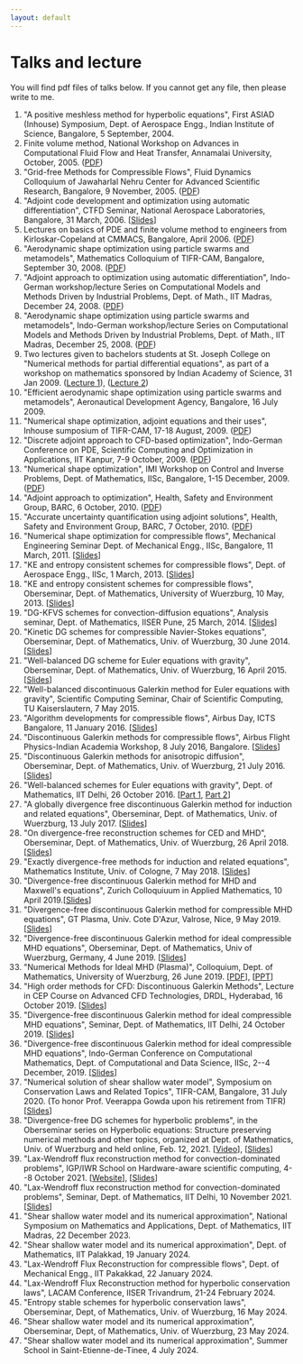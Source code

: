 ```yaml
---
layout: default
---
```


# Talks and lecture

You will find pdf files of talks below. If you cannot get any file, then please write to me.

<ol>

<li>
"A positive meshless method for hyperbolic equations", First ASIAD       (Inhouse) Symposium, Dept. of Aerospace Engg., Indian Institute of Science,     Bangalore, 5 September, 2004.
</li>

<li>
Finite volume method, National Workshop on Advances in Computational Fluid Flow and Heat Transfer, Annamalai University, October, 2005. (<a href="http://math.tifrbng.res.in/~praveen/slides/annamalai.pdf">PDF</a>)
</li>

<li>
"Grid-free Methods for Compressible Flows", Fluid Dynamics  Colloquium of Jawaharlal Nehru Center for Advanced Scientific Research, Bangalore, 9 November, 2005. (<a href="http://math.tifrbng.res.in/~praveen/slides/jnc2005.pdf">PDF</a>)
</li>

<li>
"Adjoint code development and optimization using automatic differentiation", CTFD Seminar, National Aerospace Laboratories, Bangalore, 31 March, 2006. [<a href="http://math.tifrbng.res.in/~praveen/slides/adjoint_nal2006.pdf">Slides</a>]
</li>

<li>
Lectures on basics of PDE and finite volume method to engineers from Kirloskar-Copeland at CMMACS, Bangalore, April 2006. (<a href="http://math.tifrbng.res.in/~praveen/slides/cmmacs06.pdf">PDF</a>)
</li>

<li>
"Aerodynamic shape optimization using particle swarms and metamodels",   Mathematics Colloquium of TIFR-CAM, Bangalore, September 30, 2008. (<a href="http://math.tifrbng.res.in/~praveen/slides/tifrcam-30sep2008.pdf">PDF</a>)
</li>

<li>
"Adjoint approach to optimization using automatic differentiation", Indo-German workshop/lecture Series on Computational Models and Methods Driven by Industrial Problems, Dept. of Math., IIT Madras, December 24, 2008. (<a href="http://math.tifrbng.res.in/~praveen/slides/adjoint-iitm-nov2008.pdf">PDF</a>)
</li>

<li>
"Aerodynamic shape optimization using particle swarms and metamodels",  Indo-German workshop/lecture Series on Computational Models and Methods Driven by Industrial Problems, Dept. of Math., IIT Madras, December 25, 2008. (<a href="http://math.tifrbng.res.in/~praveen/slides/pso-iitm-nov2008.pdf">PDF</a>)
</li>

<li>
Two lectures given to bachelors students at St. Joseph College on "Numerical methods for partial differential equations", as part of a workshop  on mathematics sponsored by Indian Academy of Science, 31 Jan 2009. (<a href="http://math.tifrbng.res.in/~praveen/slides/pde1.pdf">Lecture 1</a>), (<a href="http://math.tifrbng.res.in/~praveen/slides/pde2.pdf">Lecture 2</a>)
</li>

<li>
"Efficient aerodynamic shape optimization using particle swarms and metamodels", Aeronautical Development Agency, Bangalore, 16 July 2009.
</li>

<li>
"Numerical shape optimization, adjoint equations and their uses", Inhouse sumposium of TIFR-CAM, 17-18 August, 2009. (<a href="http://math.tifrbng.res.in/~praveen/slides/tifrcam-18aug2009.pdf">PDF</a>)
</li>

<li>
"Discrete adjoint approach to CFD-based optimization", Indo-German       Conference on PDE, Scientific Computing and Optimization in Applications, IIT Kanpur, 7-9 October, 2009. (<a href="http://math.tifrbng.res.in/~praveen/slides/iitkan-oct2009.pdf">PDF</a>)
</li>

<li>
"Numerical shape optimization", IMI Workshop on Control and Inverse      Problems, Dept. of Mathematics, IISc, Bangalore, 1-15 December, 2009. (<a href="http://math.tifrbng.res.in/~praveen/slides/imi-dec2009.pdf">PDF</a>)
</li>

<li>
"Adjoint approach to optimization", Health, Safety and Environment Group, BARC, 6 October, 2010. (<a href="http://math.tifrbng.res.in/~praveen/slides/barc-adjopt-6oct2010.pdf">PDF</a>)
</li>

<li>
"Accurate uncertainty quantification using adjoint solutions", Health, Safety and Environment Group, BARC, 7 October, 2010. (<a href="http://math.tifrbng.res.in/~praveen/slides/barc-adjuq-7oct2010.pdf">PDF</a>)
</li>

<li>
"Numerical shape optimization for compressible flows", Mechanical Engineering Seminar Dept. of Mechanical Engg., IISc, Bangalore, 11 March, 2011. [<a href="http://math.tifrbng.res.in/~praveen/slides/iisc_mech.pdf">Slides</a>]
</li>

<li>
"KE and entropy consistent schemes for compressible flows", Dept. of Aerospace Engg., IISc, 1 March, 2013. [<a href="http://math.tifrbng.res.in/~praveen/slides/aero_iisc_mar2013.pdf">Slides</a>]
</li>

<li>
"KE and entropy consistent schemes for compressible flows", Oberseminar, Dept. of Mathematics, University of Wuerzburg, 10 May, 2013. [<a href="http://math.tifrbng.res.in/~praveen/slides/wurzburg_10May2013.pdf">Slides</a>]
</li>

<li>
"DG-KFVS schemes for convection-diffusion equations", Analysis seminar,  Dept. of Mathematics, IISER Pune, 25 March, 2014. [<a href="http://math.tifrbng.res.in/~praveen/slides/slides_iiser.pdf">Slides</a>]
</li>

<li>
"Kinetic DG schemes for compressible Navier-Stokes equations", Oberseminar, Dept. of Mathematics, Univ. of Wuerzburg, 30 June 2014. [<a href="http://math.tifrbng.res.in/~praveen/slides/slides_wurzburg.pdf">Slides</a>]
</li>

<li>
"Well-balanced DG scheme for Euler equations with gravity", Oberseminar, Dept. of Mathematics, Univ. of Wuerzburg, 16 April 2015. [<a href="http://math.tifrbng.res.in/~praveen/slides/dgwb_wurzburg.pdf">Slides</a>]
</li>

<li>
"Well-balanced discontinuous Galerkin method for Euler equations with    gravity", Scientific Computing Seminar, Chair of Scientific Computing, TU       Kaiserslautern, 7 May 2015.
</li>

<li>
"Algorithm developments for compressible flows", Airbus Day, ICTS Bangalore, 11 January 2016. [<a href="http://math.tifrbng.res.in/~praveen/slides/airbus_day2016.pdf">Slides</a>]
</li>

<li>
"Discontinuous Galerkin methods for compressible flows", Airbus Flight Physics-Indian Academia Workshop, 8 July 2016, Bangalore. [<a href="http://math.tifrbng.res.in/~praveen/slides/airbus_08July2016.pdf">Slides</a>]
</li>

<li>
"Discontinuous Galerkin methods for anisotropic diffusion", Oberseminar, Dept. of Mathematics, Univ. of Wuerzburg, 21 July 2016. [<a href="http://math.tifrbng.res.in/~praveen/slides/anisodiff_wuerzburg2016.pdf">Slides</a>]
</li>

<li>
"Well-balanced schemes for Euler equations with gravity", Dept. of Mathematics, IIT Delhi, 26 October 2016. [<a href="http://math.tifrbng.res.in/~praveen/slides/IITD_26oct2016a.pdf">Part 1</a>, <a href="http://math.tifrbng.res.in/~praveen/slides/IITD_26oct2016b.pdf">Part 2</a>]
</li>

<li>
"A globally divergence free discontinuous Galerkin method for induction and related equations", Oberseminar, Dept. of Mathematics, Univ. of Wuerzburg, 13 July 2017. [<a href="http://math.tifrbng.res.in/~praveen/slides/induction_RTDG_wurzburg2017.pdf">Slides</a>]
</li>

<li>
"On divergence-free reconstruction schemes for CED and MHD",             Oberseminar, Dept. of Mathematics, Univ. of Wuerzburg, 26 April 2018. [<a href="http://math.tifrbng.res.in/~praveen/slides/wuerzburg_26April2018.pdf">Slides</a>]
</li>

<li>
"Exactly divergence-free methods for induction and related equations", Mathematics Institute, Univ. of Cologne, 7 May 2018. [<a href="http://math.tifrbng.res.in/~praveen/slides/cologne_7May2018.pdf">Slides</a>]
</li>

<li>
"Divergence-free discontinuous Galerkin method for MHD and Maxwell's     equations", Zurich Colloquiuum in Applied Mathematics, 10 April 2019.[<a href="http://math.tifrbng.res.in/~praveen/slides/eth_10April2019.pdf">Slides</a>]
</li>

<li>
"Divergence-free discontinuous Galerkin method for compressible MHD      equations", GT Plasma, Univ. Cote D'Azur, Valrose, Nice, 9 May 2019. [<a href="http://math.tifrbng.res.in/~praveen/slides/valrose_9May2019.pdf">Slides</a>]
</li>

<li>
"Divergence-free discontinuous Galerkin method for ideal compressible MHD equations", Oberseminar, Dept. of Mathematics, Univ of Wuerzburg, Germany, 4    June 2019. [<a href="http://math.tifrbng.res.in/~praveen/slides/wuerzburg_4June2019.pdf">Slides</a>]
</li>

<li>
"Numerical Methods for Ideal MHD (Plasma)", Colloquium, Dept. of         Mathematics, University of Wuerzburg, 26 June 2019. [<a href="http://math.tifrbng.res.in/~praveen/slides/wuerzburg_26June2019.pdf">PDF</a>], [<a href="http://math.tifrbng.res.in/~praveen/slides/wuerzburg_26June2019.pptx">PPT</a>]
</li>

<li>
"High order methods for CFD: Discontinuous Galerkin Methods", Lecture in CEP Course on Advanced CFD Technologies, DRDL, Hyderabad, 16 October 2019. [<a href="http://math.tifrbng.res.in/~praveen/pub/drdl_dg_cep_Oct2019.pdf">Slides</a>]
</li>

<li>
"Divergence-free discontinuous Galerkin method for ideal compressible MHD equations", Seminar, Dept. of Mathematics, IIT Delhi, 24 October 2019. [<a href="http://math.tifrbng.res.in/~praveen/slides/iitd_24Oct2019.pdf">Slides</a>]
</li>

<li>
"Divergence-free discontinuous Galerkin method for ideal compressible MHD       equations", Indo-German Conference on Computational Mathematics, Dept. of Computational and Data Science, IISc, 2--4 December, 2019. [<a href="http://math.tifrbng.res.in/~praveen/slides/igcm_cds_4Dec2019.pdf">Slides</a>]
</li>

<li>
"Numerical solution of shear shallow water model", Symposium on Conservation Laws and Related Topics", TIFR-CAM, Bangalore, 31 July 2020. (To honor Prof. Veerappa Gowda upon his retirement from TIFR) [<a href="http://math.tifrbng.res.in/~praveen/slides/symp_gowda_31July2020.pdf">Slides</a>]
</li>

<li>
"Divergence-free DG schemes for hyperbolic problems", in the Oberseminar series on Hyperbolic equations: Structure preserving numerical methods and other topics, organized at Dept. of Mathematics, Univ. of Wuerzburg and held online, Feb. 12, 2021.  [<a href="https://ifm.mathematik.uni-wuerzburg.de/~klingen/struct-pres-seminar.html">Video</a>], [<a href="http://math.tifrbng.res.in/~praveen/slides/wuerzburg_12Feb2021.pdf">Slides</a>]
</li>

<li>
"Lax-Wendroff flux reconstruction method for convection-dominated problems", IGP/IWR School on Hardware-aware scientific computing, 4--8 October 2021. [<a href="https://conan.iwr.uni-heidelberg.de/events/hasc_summerschool2021/">Website</a>], [<a href="http://math.tifrbng.res.in/~praveen/slides/igp_iwr_workshop_oct2021.pdf">Slides</a>]
</li>

<li>
"Lax-Wendroff flux reconstruction method for convection-dominated problems", Seminar, Dept. of Mathematics, IIT Delhi, 10 November 2021. [<a href="http://math.tifrbng.res.in/~praveen/slides/iitd_10Nov2021.pdf">Slides</a>]
</li>

<li>
"Shear shallow water model and its numerical approximation", National Symposium on Mathematics and Applications, Dept. of Mathematics, IIT Madras, 22 December 2023.
</li>

<li>
"Shear shallow water model and its numerical approximation", Dept. of Mathematics, IIT Palakkad, 19 January 2024.
</li>

<li>
"Lax-Wendroff Flux Reconstruction for compressible flows", Dept. of Mechanical Engg., IIT Pakakkad, 22 January 2024.
</li>

<li>
"Lax-Wendroff Flux Reconstruction method for hyperbolic conservation laws", LACAM Conference, IISER Trivandrum, 21-24 February 2024.
</li>

<li>
"Entropy stable schemes for hyperbolic conservation laws", Oberseminar, Dept, of Mathematics, Univ. of Wuerzburg, 16 May 2024.
</li>

<li>
"Shear shallow water model and its numerical approximation", Oberseminar, Dept, of Mathematics, Univ. of Wuerzburg, 23 May 2024.
</li>

<li>
"Shear shallow water model and its numerical approximation", Summer School in Saint-Etienne-de-Tinee, 4 July 2024.
</li>

</ol>
